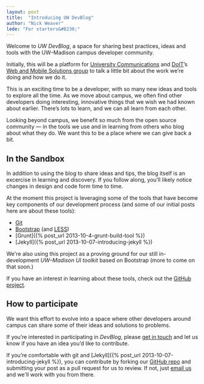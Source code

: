 ```yaml
---
layout: post
title:  "Introducing UW DevBlog"
author: "Nick Weaver"
lede: "For starters&#8230;"
---
```

Welcome to _UW DevBlog_, a space for sharing best practices, ideas and tools with the UW–Madison campus developer community.

Initially, this will be a platform for [University Communications](http://uc.wisc.edu/) and [DoIT](http://www.doit.wisc.edu/)’s [Web and Mobile Solutions group](https://www.doit.wisc.edu/about/departments/#adi) to talk a little bit about the work we’re doing and how we do it. 

This is an exciting time to be a developer, with so many new ideas and tools to explore all the time. As we move about campus, we often find other developers doing interesting, innovative things that we wish we had known about earlier. There’s lots to learn, and we can all learn from each other.

Looking beyond campus, we benefit so much from the open source community — in the tools we use and in learning from others who blog about what they do. We want this to be a place where we can give back a bit.

## In the Sandbox
In addition to using the blog to share ideas and tips, the blog itself is an excercise in learning and discovery. If you follow along, you’ll likely notice changes in design and code form time to time. 

At the moment this project is leveraging some of the tools that have become key components of our development process (and some of our initial posts here are about these tools):

* [Git](http://git-scm.com/)
* [Bootstrap](http://getbootstrap.com/) (and [LESS](http://lesscss.org/))
* [Grunt]({% post_url 2013-10-4-grunt-build-tool %})
* [Jekyll]({% post_url 2013-10-07-introducing-jekyll %})

We're also using this project as a proving ground for our still in-development _UW–Madison UI toolkit_ based on Bootstrap (more to come on that soon.)

If you have an interest in learning about these tools, check out the [GitHub project](https://github.com/UWMadisonUcomm/devblog).

## How to participate
We want this effort to evolve into a space where other developers around campus can share some of their ideas and solutions to problems. 

If you’re interested in participating in _DevBlog_, please [get in touch](mailto:devblog@uc.wisc.edu) and let us know if you have an idea you’d like to contribute. 

If you’re comfortable with git and [Jekyll]({% post_url 2013-10-07-introducing-jekyll %}), you can contribute by forking our [GitHub repo](https://github.com/UWMadisonUcomm/devblog) and submitting your post as a pull request for us to review. If not, just [email us](mailto:devblog@uc.wisc.edu) and we'll work with you from there.